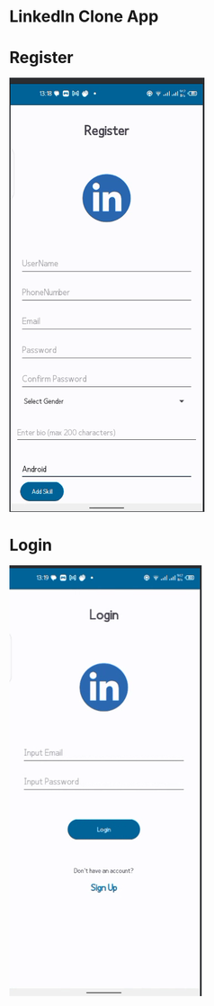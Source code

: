 # LinkedIn Clone App
# Register
![Screenshot](./screenshots/Register.png)

# Login
![Screenshot](./screenshots/Login.png)
